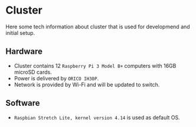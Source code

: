 # Cluster
Here some tech information about cluster that is used for developmend and initial setup.
## Hardware
- Cluster contains 12 `Raspberry Pi 3 Model B+` computers with 16GB microSD cards.
- Power is delivered by `ORICO IH30P`.
- Network is provided by Wi-Fi and will be updated to switch.
## Software
- `Raspbian Stretch Lite, kernel version 4.14`  is used as default OS.

